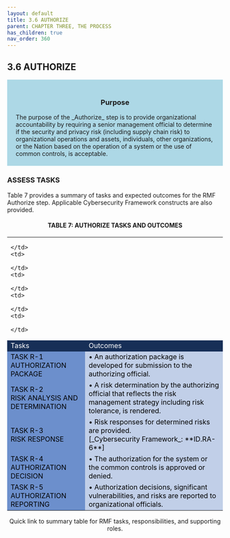 ```yaml
---
layout: default
title: 3.6 AUTHORIZE  
parent: CHAPTER THREE, THE PROCESS
has_children: true 
nav_order: 360
---
```


## 3.6 AUTHORIZE 

<div style="background-color:lightblue; padding:20px" markdown="1">
<h3 style="text-align:center">Purpose</h3>
The purpose of the _Authorize_ step is to provide organizational accountability by requiring a senior management official to determine if the security and privacy risk (including supply chain risk) to organizational operations and assets, individuals, other organizations, or the Nation based on the operation of a system or the use of common controls, is acceptable.
</div>

### ASSESS TASKS 
Table 7 provides a summary of tasks and expected outcomes for the RMF Authorize step. Applicable Cybersecurity Framework constructs are also provided.

<h4 style='text-align:center'>TABLE 7: AUTHORIZE TASKS AND OUTCOMES</h4>

<table>
  <tr>
    <td>

    </td>
    <td>

    </td>
    <td>

    </td>
    <td>

    </td>
    <td>

    </td>
  </tr>
  <tr>
    <td colspan="2" style="background-color:#172f57">
<span style="color:#ffffff">Tasks</span>
    </td>
    <td colspan="3" style="background-color:#172f57">
<span style="color:#ffffff">Outcomes</span>
		</td>
	</tr>
  <tr>
    <td colspan="2" style="background-color:#6c8fcc">
<span style="color:#000000">
TASK R-1<br> 
AUTHORIZATION PACKAGE
</span>
    </td>
    <td colspan="3" style="background-color:#c1cfe8">
<span style="color:#000000" markdown="1">
• An authorization package is developed for submission to the authorizing official.<br>
</span>
    </td>
  </tr>
  <tr>
    <td colspan="2" style="background-color:#6c8fcc">
<span style="color:#000000">
TASK R-2<br>
RISK ANALYSIS AND DETERMINATION
</span>
    </td>
    <td colspan="3" style="background-color:#c1cfe8">
<span style="color:#000000" markdown="1">
• A risk determination by the authorizing official that reflects the risk management strategy including risk tolerance, is rendered.<br>
</span>
    </td>
  </tr>
  <tr>
    <td colspan="2" style="background-color:#6c8fcc">
<span style="color:#000000">
TASK R-3<br>
RISK RESPONSE
</span>
    </td>
    <td colspan="3" style="background-color:#c1cfe8">
<span style="color:#000000" markdown="1">
• Risk responses for determined risks are provided.<br>
[_Cybersecurity Framework_: **ID.RA-6**]  
</span>
    </td>
  </tr>
  <tr>
    <td colspan="2" style="background-color:#6c8fcc">
<span style="color:#000000">
TASK R-4<br>
AUTHORIZATION DECISION
</span>
    </td>
    <td colspan="3" style="background-color:#c1cfe8">
<span style="color:#000000" markdown="1">
• The authorization for the system or the common controls is approved or denied.<br>
</span>
    </td>
  </tr>
  <tr>
    <td colspan="2" style="background-color:#6c8fcc">
<span style="color:#000000">
TASK R-5<br>
AUTHORIZATION REPORTING
</span>
    </td>
    <td colspan="3" style="background-color:#c1cfe8">
<span style="color:#000000" markdown="1">
• Authorization decisions, significant vulnerabilities, and risks are reported to organizational officials.<br>
</span>
    </td>
  </tr>
</table>

<p style="text-align:center">Quick link to summary table for RMF tasks, responsibilities, and supporting roles.</p>

